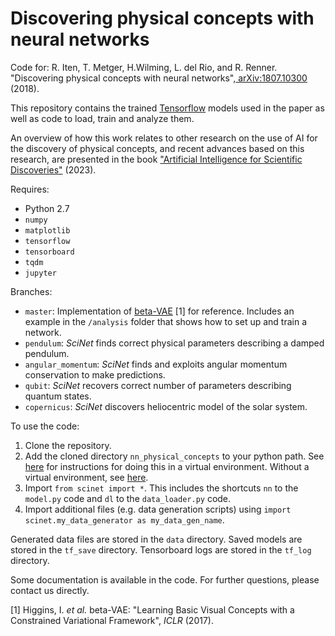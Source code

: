 # Discovering physical concepts with neural networks

Code for: R. Iten, T. Metger, H.Wilming, L. del Rio, and R. Renner. "Discovering physical concepts with neural networks",[	arXiv:1807.10300](https://arxiv.org/abs/1807.10300) (2018).

This repository contains the trained [Tensorflow](https://www.tensorflow.org) models used in the paper as well as code to load, train and analyze them.

An overview of how this work relates to other research on the use of AI for the discovery of physical concepts, and recent advances based on this research, are presented in the book ["Artificial Intelligence for Scientific Discoveries"](https://www.amazon.de/Artificial-Intelligence-Scientific-Discoveries-Experimental/dp/3031270185/ref=sr_1_3?__mk_de_DE=ÅMÅŽÕÑ&crid=SZL7B1KF8C4O&keywords=Artificial+Intelligence+for+Scientific+Discoveries&qid=1675959397&sprefix=artificial+intelligence+for+scientific+discoveries%2Caps%2C64&sr=8-3) (2023).

Requires:

- Python 2.7
- ``numpy``
- ``matplotlib``
- ``tensorflow``
- ``tensorboard``
- ``tqdm``
- ``jupyter``

Branches:

- ``master``: Implementation of [beta-VAE](https://openreview.net/forum?id=Sy2fzU9gl) [1] for reference. Includes an example in the ``/analysis`` folder that shows how to set up and train a network.
- ``pendulum``: *SciNet* finds correct physical parameters describing a damped pendulum.
- ``angular_momentum``: *SciNet* finds and exploits angular momentum conservation to make predictions.
- ``qubit``: *SciNet* recovers correct number of parameters describing quantum states.
- ``copernicus``: *SciNet* discovers heliocentric model of the solar system.

To use the code:

1. Clone the repository.
2. Add the cloned directory ``nn_physical_concepts`` to your python path. See [here](https://stackoverflow.com/questions/10738919/how-do-i-add-a-path-to-pythonpath-in-virtualenv) for instructions for doing this in a virtual environment. Without a virtual environment, see [here](https://stackoverflow.com/questions/3402168/permanently-add-a-directory-to-pythonpath).
3. Import `from scinet import *`. This includes the shortcuts `nn` to the `model.py` code and `dl` to the `data_loader.py` code.
4. Import additional files (e.g. data generation scripts) using `import scinet.my_data_generator as my_data_gen_name`.

Generated data files are stored in the ``data`` directory. Saved models are stored in the ``tf_save`` directory. Tensorboard logs are stored in the ``tf_log`` directory.

Some documentation is available in the code. For further questions, please contact us directly.

[1]  Higgins, I. *et al.* beta-VAE: "Learning Basic Visual Concepts with a Constrained Variational Framework", *ICLR* (2017).


